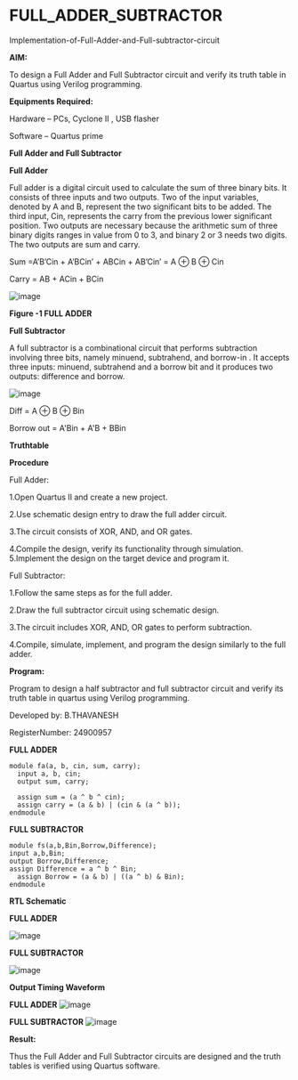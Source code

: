 # FULL_ADDER_SUBTRACTOR

Implementation-of-Full-Adder-and-Full-subtractor-circuit

**AIM:**

To design a Full Adder and Full Subtractor circuit and verify its truth table in Quartus using Verilog programming.

**Equipments Required:**

Hardware – PCs, Cyclone II , USB flasher

Software – Quartus prime

**Full Adder and Full Subtractor**

**Full Adder**

Full adder is a digital circuit used to calculate the sum of three binary bits. It consists of three inputs and two outputs. Two of the input variables, denoted by A and B, represent the two significant bits to be added. The third input, Cin, represents the carry from the previous lower significant position. Two outputs are necessary because the arithmetic sum of three binary digits ranges in value from 0 to 3, and binary 2 or 3 needs two digits. The two outputs are sum and carry.

Sum =A’B’Cin + A’BCin’ + ABCin + AB’Cin’ = A ⊕ B ⊕ Cin 

Carry = AB + ACin + BCin

![image](https://github.com/naavaneetha/FULL_ADDER_SUBTRACTOR/assets/154305477/0f30ba51-5ffb-4198-845f-18e054f675e7)

**Figure -1 FULL ADDER**

**Full Subtractor**

A full subtractor is a combinational circuit that performs subtraction involving three bits, namely minuend, subtrahend, and borrow-in . It accepts three inputs: minuend, subtrahend and a borrow bit and it produces two outputs: difference and borrow.

![image](https://github.com/naavaneetha/FULL_ADDER_SUBTRACTOR/assets/154305477/02b24f51-ab51-4304-9ad6-7b81ffc1ead5)

Diff = A ⊕ B ⊕ Bin 

Borrow out = A'Bin + A'B + BBin

**Truthtable**

**Procedure**

Full Adder:

1.Open Quartus II and create a new project.

2.Use schematic design entry to draw the full adder circuit.

3.The circuit consists of XOR, AND, and OR gates.

4.Compile the design, verify its functionality through simulation. 5.Implement the design on the target device and program it.

Full Subtractor:

1.Follow the same steps as for the full adder.

2.Draw the full subtractor circuit using schematic design.

3.The circuit includes XOR, AND, OR gates to perform subtraction.

4.Compile, simulate, implement, and program the design similarly to the full adder.


**Program:**

Program to design a half subtractor and full subtractor circuit and verify its truth table in quartus using Verilog programming.

Developed by: B.THAVANESH

RegisterNumber: 24900957

**FULL ADDER**

```
module fa(a, b, cin, sum, carry);
  input a, b, cin;
  output sum, carry;
  
  assign sum = (a ^ b ^ cin);
  assign carry = (a & b) | (cin & (a ^ b));
endmodule

```

**FULL SUBTRACTOR**

```
module fs(a,b,Bin,Borrow,Difference);
input a,b,Bin;
output Borrow,Difference;
assign Difference = a ^ b ^ Bin;
  assign Borrow = (a & b) | ((a ^ b) & Bin);
endmodule
```

**RTL Schematic**

**FULL ADDER**

![image](https://github.com/user-attachments/assets/221ffc4d-c6e3-466a-ad79-a62500a846f2)

**FULL SUBTRACTOR**

![image](https://github.com/user-attachments/assets/a513337e-d02a-43bf-82de-d35df06e6b94)


**Output Timing Waveform**


**FULL ADDER**
![image](https://github.com/user-attachments/assets/54dc96cb-c166-456d-9456-b671398ea12c)


**FULL SUBTRACTOR**
![image](https://github.com/user-attachments/assets/b958a505-6eef-4281-96b6-19b77ef441e2)


**Result:**

Thus the Full Adder and Full Subtractor circuits are designed and the truth tables is verified using Quartus software.



